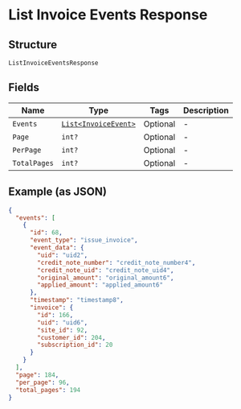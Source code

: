 
# List Invoice Events Response

## Structure

`ListInvoiceEventsResponse`

## Fields

| Name | Type | Tags | Description |
|  --- | --- | --- | --- |
| `Events` | [`List<InvoiceEvent>`](../../doc/models/invoice-event.md) | Optional | - |
| `Page` | `int?` | Optional | - |
| `PerPage` | `int?` | Optional | - |
| `TotalPages` | `int?` | Optional | - |

## Example (as JSON)

```json
{
  "events": [
    {
      "id": 68,
      "event_type": "issue_invoice",
      "event_data": {
        "uid": "uid2",
        "credit_note_number": "credit_note_number4",
        "credit_note_uid": "credit_note_uid4",
        "original_amount": "original_amount6",
        "applied_amount": "applied_amount6"
      },
      "timestamp": "timestamp8",
      "invoice": {
        "id": 166,
        "uid": "uid6",
        "site_id": 92,
        "customer_id": 204,
        "subscription_id": 20
      }
    }
  ],
  "page": 184,
  "per_page": 96,
  "total_pages": 194
}
```

